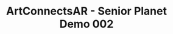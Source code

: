 ---
layout: default
category: bts
tags: ["unity","ar","ipad"]
video: "https://player.vimeo.com/video/191242436?badge=0&amp;autopause=0&amp;player_id=0&amp;app_id=72231"
title: "ArtConnectsAR - Senior Planet Demo 002"
thumbnail: "https://i.vimeocdn.com/video/602191239_295x166.jpg?r=pad"
---